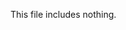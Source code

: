 <!-- >>>>>> BEGIN GENERATED FILE: SOURCE C:/Users/Burdette/Documents/GitHub/markdown_helper/test/include/templates/nothing_code_block.md -->
<!-- DO NOT EDIT -->
This file includes nothing.
<!-- <<<<<< END GENERATED FILE: SOURCE C:/Users/Burdette/Documents/GitHub/markdown_helper/test/include/templates/nothing_code_block.md -->
